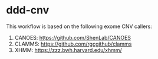 # ddd-cnv

This workflow is based on the following exome CNV callers:

  1. CANOES:    https://github.com/ShenLab/CANOES
  2. CLAMMS:    https://github.com/rgcgithub/clamms
  3. XHMM:      https://zzz.bwh.harvard.edu/xhmm/
